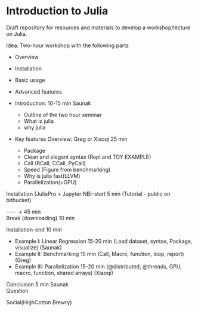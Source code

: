 # Introduction to Julia

Draft repository for resources and materials to develop a workshop/lecture on Julia.

Idea: Two-hour workshop with the following parts

- Overview
- Installation
- Basic usage
- Advanced features

- Introduction: 10-15 min Saunak
	- Outline of the two hour seminar
	- What is julia 
	- why julia 
- Key features Overview: Greg or Xiaoqi 25 min 
	- Package	
	- Clean and elegant syntax (Repl and TOY EXAMPLE)
	- Call (RCall, CCall, PyCall)
	- Speed (Figure from benchmarking)
	- Why is julia fast(LLVM)
	- Parallelization(+GPU)

	

Installation (JuliaPro + Jupyter NB)-start 5 min (Tutorial - public on bitbucket)

---- -> 45 min  
Break (downloading) 10 min 

Installation-end 10 min 

- Example I: 	Linear Regression 15-20 min (Load dataset, syntax, Package, visualize) (Saunak)
- Example II: 	Benchmarking 15 min (Call, Macro, function, loop, report) (Greg) 
- Example III:  	Parallelization 15-20 min (@distributed, @threads, GPU, macro, function, shared arrays) (Xiaoqi)
 
Conclusion 5 min Saunak  
Question


Social(HighCotton Brewry)